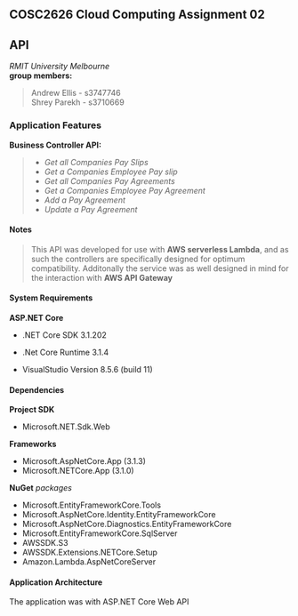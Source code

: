## COSC2626 Cloud Computing Assignment 02

## API

*RMIT University Melbourne*
<br>**group members:**
> Andrew Ellis - s3747746
<br>Shrey Parekh - s3710669

### Application Features
**Business Controller API:** 
>+ *Get all Companies Pay Slips*
>+ *Get a Companies Employee Pay slip*
>+ *Get all Companies Pay Agreements*
>+ *Get a Companies Employee Pay Agreement*
>+ *Add a Pay Agreement*
>+ *Update a Pay Agreement*

#### Notes
>This API was developed for use with **AWS serverless Lambda**, and as such the controllers are specifically designed for optimum compatibility. Additonally the service was as well designed in mind for the interaction with **AWS API Gateway**

#### System Requirements

**ASP.NET Core**
- .NET Core SDK 3.1.202
- .Net Core Runtime 3.1.4

- VisualStudio Version 8.5.6 (build 11)

#### Dependencies
**Project SDK**
- Microsoft.NET.Sdk.Web

**Frameworks**
- Microsoft.AspNetCore.App (3.1.3)
- Microsoft.NETCore.App (3.1.0)

**NuGet** *packages*
- Microsoft.EntityFrameworkCore.Tools
- Microsoft.AspNetCore.Identity.EntityFrameworkCore
- Microsoft.AspNetCore.Diagnostics.EntityFrameworkCore
- Microsoft.EntityFrameworkCore.SqlServer
- AWSSDK.S3
- AWSSDK.Extensions.NETCore.Setup
- Amazon.Lambda.AspNetCoreServer

#### Application Architecture
The application was with ASP.NET Core Web API
